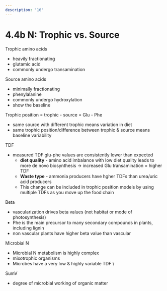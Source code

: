 ```yaml
---
description: '16'
---
```


# 4.4b N: Trophic vs. Source

Trophic amino acids&#x20;

* heavily fractionating
* glutamic acid
* commonly undergo transamination&#x20;

Source amino acids&#x20;

* minimally fractionating
* phenylalanine&#x20;
* commonly undergo hydroxylation&#x20;
* show the baseline&#x20;

Trophic position = trophic - source = Glu - Phe&#x20;

* same source with different trophic means variation in diet&#x20;
* same trophic position/difference between trophic & source means baseline variability&#x20;

TDF

* measured TDF glu-phe values are consistently lower than expected&#x20;
  * **diet quality** - amino acid imbalance with low diet quality leads to more de novo biosynthesis -> increased Glu transamination = higher TDF&#x20;
  * **Waste type** - ammonia producers have hgher TDFs than urea/uric acid producers&#x20;
  * This change can be included in trophic position models by using multiple TDFs as you move up the food chain&#x20;

Beta&#x20;

* vascularization drives beta values (not habitat or mode of photosynthesis)&#x20;
* Phe is the main precursor to many secondary compounds in plants, including lignin&#x20;
* non vascular plants have higher beta value than vascular&#x20;

Microbial N&#x20;

* Microbial N metabolism is highly complex&#x20;
* mixotrophic organisms&#x20;
* Microbes have a very low & highly variable TDF \\

SumV

* degree of microbial working of organic matter&#x20;
